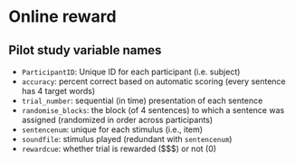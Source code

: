 # Online reward

## Pilot study variable names

* `ParticipantID`: Unique ID for each participant (i.e. subject)
* `accuracy`: percent correct based on automatic scoring (every sentence has 4 target words)
* `trial_number`: sequential (in time) presentation of each sentence
* `randomise_blocks`: the block (of 4 sentences) to which a sentence was assigned (randomized in order across participants)
* `sentencenum`: unique for each stimulus (i.e., item)
* `soundfile`: stimulus played (redundant with `sentencenum`)
* `rewardcue`: whether trial is rewarded ($$$) or not (0)
 
